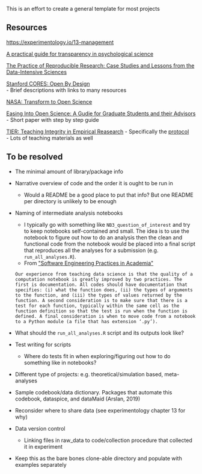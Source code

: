 This is an effort to create a general template for most projects

## Resources

https://experimentology.io/13-management  

[A practical guide for transparency in psychological science](https://psych-transparency-guide.uni-koeln.de/)

[The Practice of Reproducible Research: Case Studies and Lessons from the Data-Intensive Sciences](http://www.practicereproducibleresearch.org/)  

[Stanford CORES: Open By Design](https://dsi-cores.github.io/OpenByDesign/README.html)  
    - Brief descriptions with links to many resources  

[NASA: Transform to Open Science](https://nasa.github.io/Transform-to-Open-Science-Book/About/About-Announcements.html)  

[Easing Into Open Science: A Gudie for Graduate Students and their Advisors](https://psyarxiv.com/vzjdp/)
    - Short paper with step by step guide  

[TIER: Teaching Integrity in Empirical Reasearch](https://www.projecttier.org/)
    - Specifically the [protocol](https://www.projecttier.org/tier-protocol/protocol-4-0/)  
    - Lots of teaching materials as well  

## To be resolved

- The minimal amount of library/package info

- Narrative overview of code and the order it is ought to be run in
    - Would a README be a good place to put that info? But one README per directory is unlikely to be enough
- Naming of intermediate analysis notebooks
    - I typically go with something like `NB3_question_of_interest` and try to keep notebooks self-contained and small. The idea is to use the notebook to figure out how to do an analysis then the clean and functional code from the notebook would be placed into a final script that reproduces all the analyses for a submission (e.g. `run_all_analyses.R`).
    - From ["Software Engineering Practices in Academia"](https://hdsr.mitpress.mit.edu/pub/f0f7h5cu/release/2)
    ```
    Our experience from teaching data science is that the quality of a computation notebook is greatly improved by two practices. The first is documentation. All codes should have documentation that specifies: (i) what the function does, (ii) the types of arguments to the function, and (iii) the types of values returned by the function. A second consideration is to make sure that there is a test for each function, typically within the same cell as the function definition so that the test is run when the function is defined. A final consideration is when to move code from a notebook to a Python module (a file that has extension ‘.py’).
    ```
- What should the `run_all_analyses.R` script and its outputs look like?

- Test writing for scripts
    - Where do tests fit in when exploring/figuring out how to do something like in notebooks?

- Different type of projects: e.g. theoretical/simulation based, meta-analyses

- Sample codebook/data dictionary. Packages that automate this codebook, dataspice, and dataMaid (Arslan, 2019)

- Reconsider where to share data (see experimentology chapter 13 for why)

- Data version control
    - Linking files in raw_data to code/collection procedure that collected it in experiment

- Keep this as the bare bones clone-able directory and populate with examples separately
